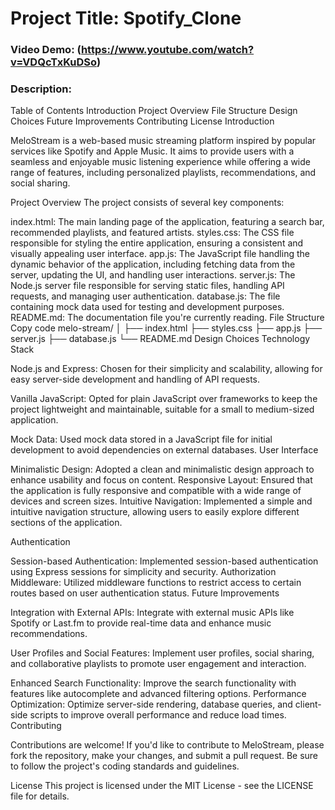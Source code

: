 # Project Title: Spotify_Clone
### Video Demo: (https://www.youtube.com/watch?v=VDQcTxKuDSo)
### Description:
Table of Contents
Introduction
Project Overview
File Structure
Design Choices
Future Improvements
Contributing
License
Introduction

MeloStream is a web-based music streaming platform inspired by popular services like Spotify and Apple Music. It aims to provide users with a seamless and enjoyable music listening experience while offering a wide range of features, including personalized playlists, recommendations, and social sharing.

Project Overview
The project consists of several key components:

index.html: The main landing page of the application, featuring a search bar, recommended playlists, and featured artists.
styles.css: The CSS file responsible for styling the entire application, ensuring a consistent and visually appealing user interface.
app.js: The JavaScript file handling the dynamic behavior of the application, including fetching data from the server, updating the UI, and handling user interactions.
server.js: The Node.js server file responsible for serving static files, handling API requests, and managing user authentication.
database.js: The file containing mock data used for testing and development purposes.
README.md: The documentation file you're currently reading.
File Structure
Copy code
melo-stream/
│
├── index.html
├── styles.css
├── app.js
├── server.js
├── database.js
└── README.md
Design Choices
Technology Stack

Node.js and Express: Chosen for their simplicity and scalability, allowing for easy server-side development and handling of API requests.

Vanilla JavaScript: Opted for plain JavaScript over frameworks to keep the project lightweight and maintainable, suitable for a small to medium-sized application.

Mock Data: Used mock data stored in a JavaScript file for initial development to avoid dependencies on external databases.
User Interface

Minimalistic Design: Adopted a clean and minimalistic design approach to enhance usability and focus on content.
Responsive Layout: Ensured that the application is fully responsive and compatible with a wide range of devices and screen sizes.
Intuitive Navigation: Implemented a simple and intuitive navigation structure, allowing users to easily explore different sections of the application.

Authentication

Session-based Authentication: Implemented session-based authentication using Express sessions for simplicity and security.
Authorization Middleware: Utilized middleware functions to restrict access to certain routes based on user authentication status.
Future Improvements

Integration with External APIs: Integrate with external music APIs like Spotify or Last.fm to provide real-time data and enhance music recommendations.

User Profiles and Social Features: Implement user profiles, social sharing, and collaborative playlists to promote user engagement and interaction.

Enhanced Search Functionality: Improve the search functionality with features like autocomplete and advanced filtering options.
Performance Optimization: Optimize server-side rendering, database queries, and client-side scripts to improve overall performance and reduce load times.
Contributing

Contributions are welcome! If you'd like to contribute to MeloStream, please fork the repository, make your changes, and submit a pull request. Be sure to follow the project's coding standards and guidelines.

License
This project is licensed under the MIT License - see the LICENSE file for details.
